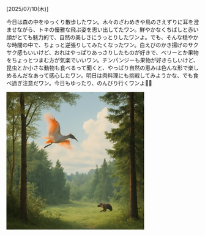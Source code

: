 [2025/07/10(木)]

今日は森の中をゆっくり散歩したワン。木々のざわめきや鳥のさえずりに耳を澄ませながら、トキの優雅な飛ぶ姿を思い出してたワン。鮮やかなくちばしと赤い顔がとても魅力的で、自然の美しさにうっとりしたワンよ。でも、そんな穏やかな時間の中で、ちょっと逆張りしてみたくなったワン。白えびのかき揚げのサクサク感もいいけど、おれはやっぱりあっさりしたものが好きで、ベリーとか果物をちょっとつまむ方が気楽でいいワン。チンパンジーも果物が好きらしいけど、昆虫とか小さな動物も食べるって聞くと、やっぱり自然の恵みは色んな形で楽しめるんだなあって感心したワン。明日は肉料理にも挑戦してみようかな、でも食べ過ぎ注意だワン。今日もゆったり、のんびり行くワンよ🍯🐻

<img width="360px" src="image.png">